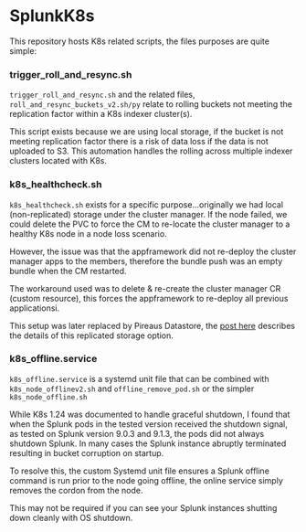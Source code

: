 # SplunkK8s
This repository hosts K8s related scripts, the files purposes are quite simple:

### trigger_roll_and_resync.sh
`trigger_roll_and_resync.sh` and the related files, `roll_and_resync_buckets_v2.sh/py` relate to rolling buckets not meeting the replication factor within a K8s indexer cluster(s).

This script exists because we are using local storage, if the bucket is not meeting replication factor there is a risk of data loss if the data is not uploaded to S3. This automation handles the rolling across multiple indexer clusters located with K8s.

### k8s_healthcheck.sh
`k8s_healthcheck.sh` exists for a specific purpose...originally we had local (non-replicated) storage under the cluster manager. If the node failed, we could delete the PVC to force the CM to re-locate the cluster manager to a healthy K8s node in a node loss scenario.

However, the issue was that the appframework did not re-deploy the cluster manager apps to the members, therefore the bundle push was an empty bundle when the CM restarted.

The workaround used was to delete & re-create the cluster manager CR (custom resource), this forces the appframework to re-deploy all previous applicationsi.

This setup was later replaced by Pireaus Datastore, the [post here](/posts/kubernetes-storage) describes the details of this replicated storage option.


### k8s_offline.service
`k8s_offline.service` is a systemd unit file that can be combined with `k8s_node_offlinev2.sh` and `offline_remove_pod.sh` or the simpler `k8s_node_offline.sh`

While K8s 1.24 was documented to handle graceful shutdown, I found that when the Splunk pods in the tested version received the shutdown signal, as tested on Splunk version 9.0.3 and 9.1.3, the pods did not always shutdown Splunk. In many cases the Splunk instance abruptly terminated resulting in bucket corruption on startup.

To resolve this, the custom Systemd unit file ensures a Splunk offline command is run prior to the node going offline, the online service simply removes the cordon from the node.

This may not be required if you can see your Splunk instances shutting down cleanly with OS shutdown.

